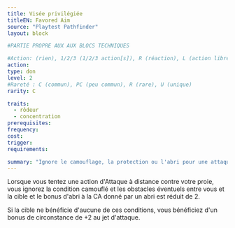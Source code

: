 ```yaml
---
title: Visée privilégiée
titleEN: Favored Aim
source: "Playtest Pathfinder"
layout: block

#PARTIE PROPRE AUX AUX BLOCS TECHNIQUES

#Action: (rien), 1/2/3 (1/2/3 action[s]), R (réaction), L (action libre)
action: 
type: don
level: 2
#Rareté : C (commun), PC (peu commun), R (rare), U (unique)
rarity: C

traits:
  - rôdeur
  - concentration
prerequisites:
frequency: 
cost:
trigger: 
requirements: 

summary: "Ignore le camouflage, la protection ou l'abri pour une attaque à distance"
---
```


Lorsque vous tentez une action d'Attaque à distance contre votre proie, vous ignorez la condition camouflé et les obstacles éventuels entre vous et la cible et le bonus d'abri à la CA donné par un abri est réduit de 2.

Si la cible ne bénéficie d'aucune de ces conditions, vous bénéficiez d'un bonus de circonstance de +2 au jet d'attaque.
